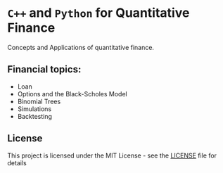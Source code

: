 # `C++` and `Python` for Quantitative Finance

Concepts and Applications of quantitative finance.

## Financial topics: 
- Loan
- Options and the Black-Scholes Model
- Binomial Trees
- Simulations
- Backtesting




## License
This project is licensed under the MIT License - see the [LICENSE](LICENSE) file for details
